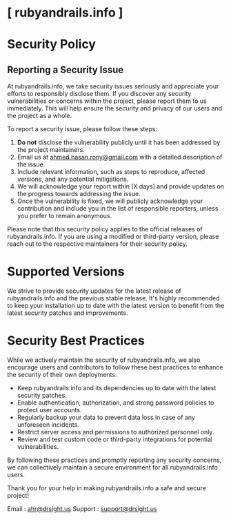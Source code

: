 # [ rubyandrails.info ]

# Security Policy

## Reporting a Security Issue

At rubyandrails.info, we take security issues seriously and appreciate your efforts to responsibly disclose them. If you discover any security vulnerabilities or concerns within the project, please report them to us immediately. This will help ensure the security and privacy of our users and the project as a whole.

To report a security issue, please follow these steps:

1. **Do not** disclose the vulnerability publicly until it has been addressed by the project maintainers.
2. Email us at [ahmed.hasan.rony@gmail.com](mailto:ahmed.hasan.rony@gmail.com) with a detailed description of the issue.
3. Include relevant information, such as steps to reproduce, affected versions, and any potential mitigations.
4. We will acknowledge your report within [X days] and provide updates on the progress towards addressing the issue.
5. Once the vulnerability is fixed, we will publicly acknowledge your contribution and include you in the list of responsible reporters, unless you prefer to remain anonymous.

Please note that this security policy applies to the official releases of rubyandrails.info. If you are using a modified or third-party version, please reach out to the respective maintainers for their security policy.

# Supported Versions

We strive to provide security updates for the latest release of rubyandrails.info and the previous stable release. It's highly recommended to keep your installation up to date with the latest version to benefit from the latest security patches and improvements.

# Security Best Practices

While we actively maintain the security of rubyandrails.info, we also encourage users and contributors to follow these best practices to enhance the security of their own deployments:

- Keep rubyandrails.info and its dependencies up to date with the latest security patches.
- Enable authentication, authorization, and strong password policies to protect user accounts.
- Regularly backup your data to prevent data loss in case of any unforeseen incidents.
- Restrict server access and permissions to authorized personnel only.
- Review and test custom code or third-party integrations for potential vulnerabilities.

By following these practices and promptly reporting any security concerns, we can collectively maintain a secure environment for all rubyandrails.info users.

Thank you for your help in making rubyandrails.info a safe and secure project!

Email : [ahr@drsight.us](mailto:ahr@drsight.us)
Support : [support@drsight.us](mailto:support@drsight.us)


